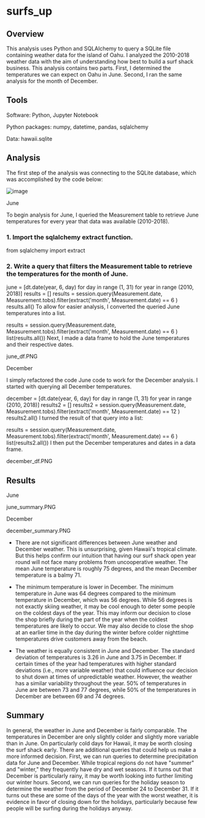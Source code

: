 # surfs_up
## Overview
This analysis uses Python and SQLAlchemy to query a SQLite file containing weather data for the island of Oahu. I analyzed the 2010-2018 weather data with the aim of understanding how best to build a surf shack business. This analysis contains two parts. First, I determined the temperatures we can expect on Oahu in June. Second, I ran the same analysis for the month of December.
## Tools
Software: Python, Jupyter Notebook

Python packages: numpy, datetime, pandas, sqlalchemy

Data: hawaii.sqlite
## Analysis
The first step of the analysis was connecting to the SQLite database, which was accomplished by the code below:

![image](https://user-images.githubusercontent.com/84139825/177214915-8dd7885f-7fb7-43e3-a4ae-efe24fd610e6.png)


June

To begin analysis for June, I queried the Measurement table to retrieve June temperatures for every year that data was available (2010-2018).

### 1. Import the sqlalchemy extract function.
from sqlalchemy import extract
### 2. Write a query that filters the Measurement table to retrieve the temperatures for the month of June. 
june = [dt.date(year, 6, day) for day in range (1, 31) for year in range (2010, 2018)]
results = []
results = session.query(Measurement.date, Measurement.tobs).filter(extract('month', Measurement.date) == 6 )
results.all()
To allow for easier analysis, I converted the queried June temperatures into a list.

results = session.query(Measurement.date, Measurement.tobs).filter(extract('month', Measurement.date) == 6 )
list(results.all())
Next, I made a data frame to hold the June temperatures and their respective dates.

june_df.PNG

December

I simply refactored the code June code to work for the December analysis. I started with querying all December temperatures.

december = [dt.date(year, 6, day) for day in range (1, 31) for year in range (2010, 2018)]
results2 = []
results2 = session.query(Measurement.date, Measurement.tobs).filter(extract('month', Measurement.date) == 12 )
results2.all()
I turned the result of that query into a list:

results = session.query(Measurement.date, Measurement.tobs).filter(extract('month', Measurement.date) == 6 )
list(results2.all())
I then put the December temperatures and dates in a data frame.

december_df.PNG

## Results
June

june_summary.PNG

December

december_summary.PNG

- There are not significant differences between June weather and December weather. This is unsurprising, given Hawaii's tropical climate. But this helps confirm our intuition that having our surf shack open year round will not face many problems from uncooperative weather. The mean June temperature is roughly 75 degrees, and the mean December temperature is a balmy 71.

- The minimum temperature is lower in December. The minimum temperature in June was 64 degrees compared to the minimum temperature in December, which was 56 degrees. While 56 degrees is not exactly skiing weather, it may be cool enough to deter some people on the coldest days of the year. This may inform our decision to close the shop briefly during the part of the year when the coldest temperatures are likely to occur. We may also decide to close the shop at an earlier time in the day during the winter before colder nighttime temperatures drive customers away from the beach.

- The weather is equally consistent in June and December. The standard deviation of temperatures is 3.26 in June and 3.75 in December. If certain times of the year had temperatures with higher standard deviations (i.e., more variable weather) that could influence our decision to shut down at times of unpredictable weather. However, the weather has a similar variability throughout the year. 50% of temperatures in June are between 73 and 77 degrees, while 50% of the temperatures in December are between 69 and 74 degrees.

## Summary
In general, the weather in June and December is fairly comparable. The temperatures in December are only slightly colder and slightly more variable than in June. On particularly cold days for Hawaii, it may be worth closing the surf shack early. There are additional queries that could help us make a more informed decision. First, we can run queries to determine precipitation data for June and December. While tropical regions do not have "summer" and "winter," they frequently have dry and wet seasons. If it turns out that December is particularly rainy, it may be worth looking into further limiting our winter hours. Second, we can run queries for the holiday season to determine the weather from the period of December 24 to December 31. If it turns out these are some of the days of the year with the worst weather, it is evidence in favor of closing down for the holidays, particularly because few people will be surfing during the holidays anyway.

